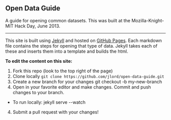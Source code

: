 ## Open Data Guide

A guide for opening common datasets. This was built at the Mozilla-Knight-MIT Hack Day, June 2013.

--------------

This site is built using [Jekyll](http://jekyllrb.com/) and hosted on [GitHub Pages](http://pages.github.com/). Each markdown file contains the steps for opening that type of data. Jekyll takes each of these and inserts them into a template and builds the html. 

**To edit the content on this site:**

1. Fork this repo (look to the top right of the page)
2. Clone locally `git clone https://github.com/jlord/open-data-guide.git`
3. Create a new branch for your changes 
    git checkout -b my-new-branch
4. Open in your favorite editor and make changes. Commit and push changes to your branch.
 - To run locally: 
        jekyll serve --watch
4. Submit a pull request with your changes! 